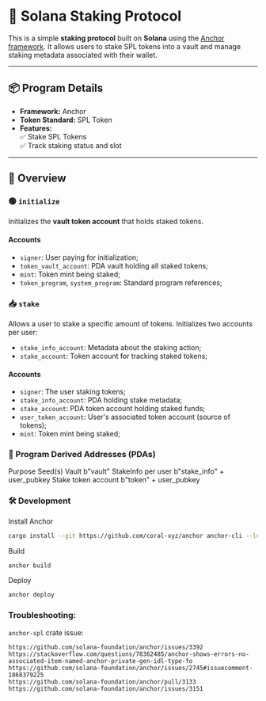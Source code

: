 # 🌿 Solana Staking Protocol

This is a simple **staking protocol** built on **Solana** using the [Anchor framework](https://book.anchor-lang.com/).
It allows users to stake SPL tokens into a vault and manage staking metadata associated with their wallet.

---

## 📦 Program Details

- **Framework:** Anchor
- **Token Standard:** SPL Token
- **Features:**  
  ✅ Stake SPL Tokens  
  ✅ Track staking status and slot

---

## 🧱 Overview

### 🟢 `initialize`

Initializes the **vault token account** that holds staked tokens.

#### Accounts

- `signer`: User paying for initialization;
- `token_vault_account`: PDA vault holding all staked tokens;
- `mint`: Token mint being staked;
- `token_program`, `system_program`: Standard program references;

### 📥  `stake`

Allows a user to stake a specific amount of tokens. Initializes two accounts per user:

- `stake_info_account`: Metadata about the staking action;
- `stake_account`: Token account for tracking staked tokens;

#### Accounts

- `signer`: The user staking tokens;
- `stake_info_account`: PDA holding stake metadata;
- `stake_account`: PDA token account holding staked funds;
- `user_token_account`: User's associated token account (source of tokens);
- `mint`: Token mint being staked;

### 🧬 Program Derived Addresses (PDAs)

Purpose Seed(s)
Vault b"vault"
StakeInfo per user b"stake_info" + user_pubkey
Stake token account b"token" + user_pubkey

### 🛠️ Development

Install Anchor

```bash
cargo install --git https://github.com/coral-xyz/anchor anchor-cli --locked
```

Build

```bash
anchor build
```

Deploy

```bash
anchor deploy
```

### Troubleshooting:

`anchor-spl` crate issue:

```text
https://github.com/solana-foundation/anchor/issues/3392
https://stackoverflow.com/questions/78362485/anchor-shows-errors-no-associated-item-named-anchor-private-gen-idl-type-fo
https://github.com/solana-foundation/anchor/issues/2745#issuecomment-1868379225
https://github.com/solana-foundation/anchor/pull/3133
https://github.com/solana-foundation/anchor/issues/3151
```
